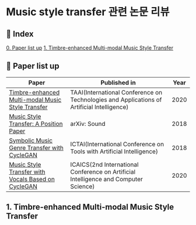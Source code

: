 # Music style transfer 관련 논문 리뷰

## 📌 Index
[0. Paper list up](#📃-Paper-list-up)
[1. Timbre-enhanced Multi-modal Music Style Transfer](#1.-Timbre-enhanced-Multi-modal-Music-Style-Transfer)


## 📃 Paper list up
|Paper|Published in|Year|
|------|---|--|
|[Timbre-enhanced Multi-modal Music Style Transfer](https://arxiv.org/pdf/1811.12214.pdf)|TAAI(International Conference on Technologies and Applications of Artificial Intelligence)|2020|
|[Music Style Transfer: A Position Paper](https://arxiv.org/pdf/1803.06841.pdf)|arXiv: Sound|2018|
|[Symbolic Music Genre Transfer with CycleGAN](https://arxiv.org/pdf/1809.07575.pdf)|ICTAI(International Conference on Tools with Artificial Intelligence)|2018|
|[Music Style Transfer with Vocals Based on CycleGAN](https://iopscience.iop.org/article/10.1088/1742-6596/1631/1/012039)|ICAICS(2nd International Conference on Artificial Intelligence and Computer Science)|2020|


## 1. Timbre-enhanced Multi-modal Music Style Transfer
> 
